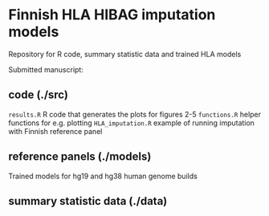 # Finnish HLA HIBAG imputation models

Repository for R code, summary statistic data and trained HLA models

Submitted manuscript: 

## code (./src)
`results.R` R code that generates the plots for figures 2-5
`functions.R` helper functions for e.g. plotting
`HLA_imputation.R` example of running imputation with Finnish reference panel

## reference panels (./models)
Trained models for hg19 and hg38 human genome builds

## summary statistic data (./data)
